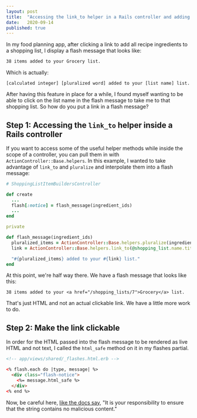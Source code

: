 ```yaml
---
layout: post
title:  "Accessing the link_to helper in a Rails controller and adding a link to a flash message"
date:   2020-09-14
published: true
---
```

In my food planning app, after clicking a link to add all recipe ingredients to a shopping list, I display a flash message that looks like:

```bash
38 items added to your Grocery list.
```

Which is actually:
```
[calculated integer] [pluralized word] added to your [list name] list.
```

After having this feature in place for a while, I found myself wanting to be able to click on the list name in the flash message to take me to that shopping list. So how do you put a link in a flash message?

## Step 1: Accessing the `link_to` helper inside a Rails controller
If you want to access some of the useful helper methods while inside the scope of a controller, you can pull them in with `ActionController::Base.helpers`. In this example, I wanted to take advantage of `link_to` and `pluralize` and interpolate them into a flash message:

```ruby
# ShoppingListItemBuildersController

def create
  ...
  flash[:notice] = flash_message(ingredient_ids)
  ...
end

private

def flash_message(ingredient_ids)
  pluralized_items = ActionController::Base.helpers.pluralize(ingredient_ids.length, 'item')
  link = ActionController::Base.helpers.link_to(@shopping_list.name.titleize, shopping_list_path(@shopping_list))

  "#{pluralized_items} added to your #{link} list."
end
```

At this point, we're half way there. We have a flash message that looks like this:
```
38 items added to your <a href="/shopping_lists/7">Grocery</a> list.
```
That's just HTML and not an actual clickable link. We have a little more work to do.

## Step 2: Make the link clickable

In order for the HTML passed into the flash message to be rendered as live HTML and not text, I called the `html_safe` method on it in my flashes partial.

```html
<!-- app/views/shared/_flashes.html.erb -->

<% flash.each do |type, message| %>
  <div class="flash-notice">
    <%= message.html_safe %>
  </div>
<% end %>
```

Now, be careful here, [like the docs say](https://apidock.com/rails/String/html_safe), "It is your responsibility to ensure that the string contains no malicious content."

